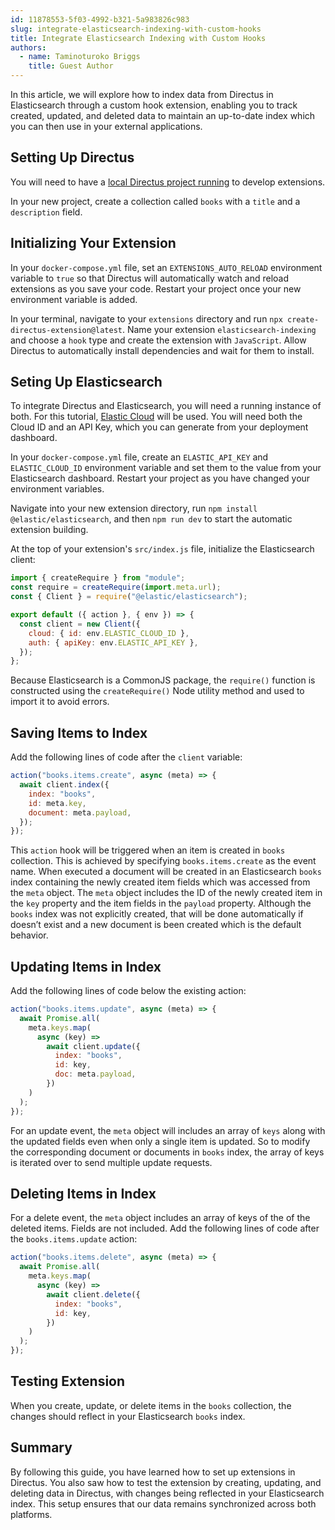 ```yaml
---
id: 11878553-5f03-4992-b321-5a983826c983
slug: integrate-elasticsearch-indexing-with-custom-hooks
title: Integrate Elasticsearch Indexing with Custom Hooks
authors:
  - name: Taminoturoko Briggs
    title: Guest Author
---
```

In this article, we will explore how to index data from Directus in Elasticsearch through a custom hook extension, enabling you to track created, updated, and deleted data to maintain an up-to-date index which you can then use in your external applications.

## Setting Up Directus

You will need to have a [local Directus project running](/getting-started/create-a-project) to develop extensions. 

In your new project, create a collection called `books` with a `title` and a `description` field.

## Initializing Your Extension

In your `docker-compose.yml` file, set an `EXTENSIONS_AUTO_RELOAD` environment variable to `true` so that Directus will automatically watch and reload extensions as you save your code. Restart your project once your new environment variable is added.

In your terminal, navigate to your `extensions` directory and run `npx create-directus-extension@latest`. Name your extension `elasticsearch-indexing` and choose a `hook` type and create the extension with `JavaScript`. Allow Directus to automatically install dependencies and wait for them to install.

## Seting Up Elasticsearch

To integrate Directus and Elasticsearch, you will need a running instance of both. For this tutorial, [Elastic Cloud](https://www.elastic.co/cloud/elasticsearch-service/signup) will be used. You will need both the Cloud ID and an API Key, which you can generate from your deployment dashboard.

In your `docker-compose.yml` file, create an `ELASTIC_API_KEY` and `ELASTIC_CLOUD_ID` environment variable and set them to the value from your Elasticsearch dashboard. Restart your project as you have changed your environment variables.

Navigate into your new extension directory, run `npm install @elastic/elasticsearch`, and then `npm run dev` to start the automatic extension building.

At the top of your extension's `src/index.js` file, initialize the Elasticsearch client:

```javascript
import { createRequire } from "module";
const require = createRequire(import.meta.url);
const { Client } = require("@elastic/elasticsearch");

export default ({ action }, { env }) => {
  const client = new Client({
    cloud: { id: env.ELASTIC_CLOUD_ID },
    auth: { apiKey: env.ELASTIC_API_KEY },
  });
};
```
Because Elasticsearch is a CommonJS package, the `require()` function is constructed using the `createRequire()` Node utility method and used to import it to avoid errors. 
## Saving Items to Index
Add the following lines of code after the `client` variable:
```javascript
action("books.items.create", async (meta) => {
  await client.index({
    index: "books",
    id: meta.key,
    document: meta.payload,
  });
});
```
This `action` hook will be triggered when an item is created in `books` collection. This is achieved by specifying `books.items.create` as the event name. 
When executed a document will be created in an Elasticsearch `books` index containing the newly created item fields which was accessed from the `meta` object. The `meta` object includes the ID of the newly created item in the `key` property and the item fields in the `payload` property.
Although the `books` index was not explicitly created, that will be done automatically if doesn’t exist and a new document is been created which is the default behavior.
## Updating Items in Index
Add the following lines of code below the existing action:
```javascript
action("books.items.update", async (meta) => {
  await Promise.all(
    meta.keys.map(
      async (key) =>
        await client.update({
          index: "books",
          id: key,
          doc: meta.payload,
        })
    )
  );
});
```
For an update event, the `meta` object will includes an array of `keys` along with the updated fields even when only a single item is updated. So to modify the corresponding document or documents in `books` index, the array of keys is iterated over to send multiple update requests.

## Deleting Items in Index
For a delete event, the `meta` object includes an array of keys of the of the deleted items. Fields are not included. Add the following lines of code after the `books.items.update` action:
```javascript
action("books.items.delete", async (meta) => {
  await Promise.all(
    meta.keys.map(
      async (key) =>
        await client.delete({
          index: "books",
          id: key,
        })
    )
  );
});
```

## Testing Extension
When you create, update, or delete items in the `books` collection, the changes should reflect in your Elasticsearch `books` index.

## Summary
By following this guide, you have learned how to set up extensions in Directus. You also saw how to test the extension by creating, updating, and deleting data in Directus, with changes being reflected in your Elasticsearch index. This setup ensures that our data remains synchronized across both platforms.
